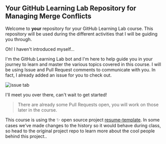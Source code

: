 ## Your GitHub Learning Lab Repository for Managing Merge Conflicts

Welcome to **your** repository for your GitHub Learning Lab course. This repository will be used during the different activities that I will be guiding you through.

Oh! I haven't introduced myself...

I'm the GitHub Learning Lab bot and I'm here to help guide you in your journey to learn and master the various topics covered in this course. I will be using Issue and Pull Request comments to communicate with you. In fact, I already added an issue for you to check out.

![issue tab](https://lab.github.com/public/images/issue_tab.png)

I'll meet you over there, can't wait to get started!

> There are already some Pull Requests open, you will work on those later in the course.

This course is using the :sparkles: open source project [resume-template](https://github.com/jglovier/resume-template). In some cases we’ve made changes to the history so it would behave during class, so head to the original project repo to learn more about the cool people behind this project..
